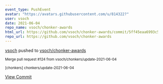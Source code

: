 ```yaml
---
event_type: PushEvent
avatar: "https://avatars.githubusercontent.com/u/814322?"
user: vsoch
date: 2021-06-04
repo_name: vsoch/chonker-awards
html_url: https://github.com/vsoch/chonker-awards/commit/5ff45eaa6993c510c3557349b204ed3c51cafd3b
repo_url: https://github.com/vsoch/chonker-awards
---
```


<a href='https://github.com/vsoch' target='_blank'>vsoch</a> pushed to <a href='https://github.com/vsoch/chonker-awards' target='_blank'>vsoch/chonker-awards</a>

<small>Merge pull request #124 from vsoch/chonkers/update-2021-06-04

[chonkers] chonkers/update-2021-06-04</small>

<a href='https://github.com/vsoch/chonker-awards/commit/5ff45eaa6993c510c3557349b204ed3c51cafd3b' target='_blank'>View Commit</a>
